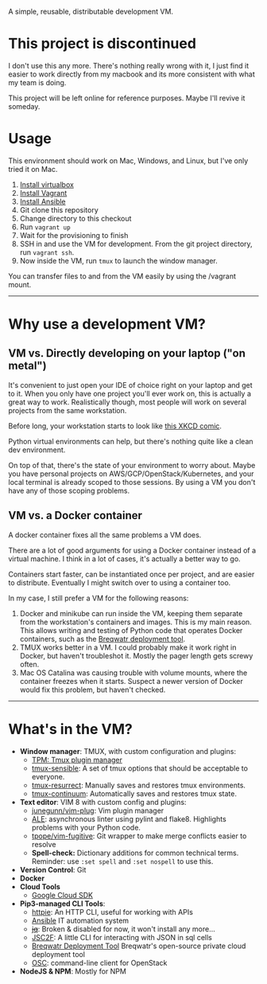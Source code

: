 A simple, reusable, distributable development VM.

# This project is discontinued

I don't use this any more. 
There's nothing really wrong with it, I just find it easier to work directly from my macbook and its more consistent with what my team is doing. 

This project will be left online for reference purposes. Maybe I'll revive it someday.


# Usage

This environment should work on Mac, Windows, and Linux, but I've only tried it
on Mac.

1. [Install virtualbox](https://www.virtualbox.org/wiki/Downloads)
1. [Install Vagrant](https://www.vagrantup.com/downloads.html)
1. [Install Ansible](https://docs.ansible.com/ansible/latest/installation_guide/intro_installation.html)
1. Git clone this repository
1. Change directory to this checkout
1. Run `vagrant up`
1. Wait for the provisioning to finish
1. SSH in and use the VM for development.
   From the git project directory, run `vagrant ssh`.
1. Now inside the VM, run `tmux` to launch the window manager.


You can transfer files to and from the VM easily by using the /vagrant mount.


---


# Why use a development VM?

## VM vs. Directly developing on your laptop ("on metal")

It's convenient to just open your IDE of choice right on your laptop and get to
it. When you only have one project you'll ever work on, this is actually a
great way to work. Realistically though, most people will work on several
projects from the same workstation.

Before long, your workstation starts to look like [this XKCD comic](https://xkcd.com/1987/).

Python virtual environments can help, but there's nothing quite like a clean
dev environment.

On top of that, there's the state of your environment to worry about. Maybe you
have personal projects on AWS/GCP/OpenStack/Kubernetes, and your local terminal
is already scoped to those sessions. By using a VM you don't have any of those
scoping problems.


## VM vs. a Docker container

A docker container fixes all the same problems a VM does.

There are a lot of good arguments for using a Docker container instead of a
virtual machine. I think in a lot of cases, it's actually a better way to go.

Containers start faster, can be instantiated once per project, and are easier
to distribute. Eventually I might switch over to using a container too.

In my case, I still prefer a VM for the following reasons:

1. Docker and minikube can run inside the VM, keeping them separate from the
   workstation's containers and images. This is my main reason. This allows
   writing and testing of Python code that operates Docker containers, such as
   the [Breqwatr deployment tool](https://github.com/breqwatr/breqwatr-deployment-tool).
1. TMUX works better in a VM. I could probably make it work right in Docker,
   but haven't troubleshot it. Mostly the pager length gets screwy often.
1. Mac OS Catalina was causing trouble with volume mounts, where the
   container freezes when it starts. Suspect a newer version of Docker would
   fix this problem, but haven't checked.


---


# What's in the VM?

- **Window manager**: TMUX, with custom configuration and plugins:
    - [TPM: Tmux plugin manager](https://github.com/tmux-plugins/tpm)
    - [tmux-sensible](https://github.com/tmux-plugins/tmux-sensible):
      A set of tmux options that should be acceptable to everyone.
    - [tmux-resurrect](https://github.com/tmux-plugins/tmux-resurrect):
      Manually saves and restores tmux environments.
    - [tmux-continuum](https://github.com/tmux-plugins/tmux-continuum):
      Automatically saves and restores tmux state.
- **Text editor**: VIM 8 with custom config and plugins:
    - [junegunn/vim-plug](https://github.com/junegunn/vim-plug):
      Vim plugin manager
    - [ALE](https://github.com/dense-analysis/ale):
      asynchronous linter using pylint and flake8. Highlights problems with
      your Python code.
    - [tpope/vim-fugitive](https://github.com/tpope/vim-fugitive):
      Git wrapper to make merge conflicts easier to resolve
    - **Spell-check:** Dictionary additions for common technical terms.
      Reminder: use `:set spell` and `:set nospell` to use this.
- **Version Control**: Git
- **Docker**
- **Cloud Tools**
    - [Google Cloud SDK](https://cloud.google.com/sdk/docs/)
- **Pip3-managed CLI Tools**:
    - [httpie](https://pypi.org/project/httpie/):
      An HTTP CLI, useful for working with APIs
    - [Ansible](https://pypi.org/project/ansible/) IT automation system
    - ~~[jq](https://pypi.org/project/jq/)~~:
      Broken & disabled for now, it won't install any more...
    - [JSC2F](https://pypi.org/project/jsc2f/):
      A little CLI for interacting with JSON in sql cells
    - [Breqwatr Deployment Tool](https://pypi.org/project/breqwatr-deployment-tool/)
      Breqwatr's open-source private cloud deployment tool
    - [OSC](https://pypi.org/project/python-openstackclient/):
      command-line client for OpenStack
- **NodeJS & NPM**: Mostly for NPM
